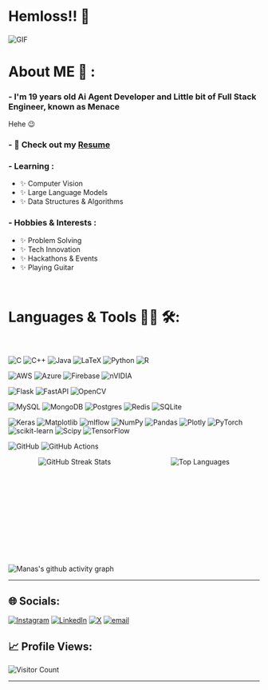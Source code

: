 # Hemloss!! 👋
<div align="LEFT">
<img hight="" width="150" alt="GIF" align="center" src="https://raw.githubusercontent.com/innng/innng/master/assets/kyubey.gif">
</div>

# About ME 💬 :

### - I'm 19 years old Ai Agent Developer and Little bit of Full Stack Engineer, known as Menace
Hehe 😉

### - 📄 Check out my <a href="https://manas-thakur.github.io/Resume/resume/resume.pdf" target="_blank">Resume</a>

[//]: <img hight="400" width="500" alt="GIF" align="right" src="assets\1936.gif">
 
### - Learning :
- ✨ Computer Vision
- ✨ Large Language Models
- ✨ Data Structures & Algorithms

### - Hobbies & Interests : 
- ✨ Problem Solving
- ✨ Tech Innovation
- ✨ Hackathons & Events
- ✨ Playing Guitar
</br>
  
# Languages & Tools 👨‍💻 🛠:

</br>

[//]: <img hight="400" width="500" alt="GIF" align="right" src="assets\15682.gif">
<p align="center">

![C](https://img.shields.io/badge/c-%2300599C.svg?style=for-the-badge&logo=c&logoColor=white)
![C++](https://img.shields.io/badge/c++-%2300599C.svg?style=for-the-badge&logo=c%2B%2B&logoColor=white)
![Java](https://img.shields.io/badge/java-%23ED8B00.svg?style=for-the-badge&logo=openjdk&logoColor=white)
![LaTeX](https://img.shields.io/badge/latex-%23008080.svg?style=for-the-badge&logo=latex&logoColor=white)
![Python](https://img.shields.io/badge/python-3670A0?style=for-the-badge&logo=python&logoColor=ffdd54)
![R](https://img.shields.io/badge/r-%23276DC3.svg?style=for-the-badge&logo=r&logoColor=white)

![AWS](https://img.shields.io/badge/AWS-%23FF9900.svg?style=for-the-badge&logo=amazon-aws&logoColor=white)
![Azure](https://img.shields.io/badge/azure-%230072C6.svg?style=for-the-badge&logo=microsoftazure&logoColor=white)
![Firebase](https://img.shields.io/badge/firebase-a08021?style=for-the-badge&logo=firebase&logoColor=ffcd34)
![nVIDIA](https://img.shields.io/badge/cuda-000000.svg?style=for-the-badge&logo=nVIDIA&logoColor=green)

![Flask](https://img.shields.io/badge/flask-%23000.svg?style=for-the-badge&logo=flask&logoColor=white)
![FastAPI](https://img.shields.io/badge/FastAPI-005571?style=for-the-badge&logo=fastapi)
![OpenCV](https://img.shields.io/badge/opencv-%23white.svg?style=for-the-badge&logo=opencv&logoColor=white)

![MySQL](https://img.shields.io/badge/mysql-4479A1.svg?style=for-the-badge&logo=mysql&logoColor=white)
![MongoDB](https://img.shields.io/badge/MongoDB-%234ea94b.svg?style=for-the-badge&logo=mongodb&logoColor=white)
![Postgres](https://img.shields.io/badge/postgres-%23316192.svg?style=for-the-badge&logo=postgresql&logoColor=white)
![Redis](https://img.shields.io/badge/redis-%23DD0031.svg?style=for-the-badge&logo=redis&logoColor=white)
![SQLite](https://img.shields.io/badge/sqlite-%2307405e.svg?style=for-the-badge&logo=sqlite&logoColor=white)

![Keras](https://img.shields.io/badge/Keras-%23D00000.svg?style=for-the-badge&logo=Keras&logoColor=white)
![Matplotlib](https://img.shields.io/badge/Matplotlib-%23ffffff.svg?style=for-the-badge&logo=Matplotlib&logoColor=black)
![mlflow](https://img.shields.io/badge/mlflow-%23d9ead3.svg?style=for-the-badge&logo=numpy&logoColor=blue)
![NumPy](https://img.shields.io/badge/numpy-%23013243.svg?style=for-the-badge&logo=numpy&logoColor=white)
![Pandas](https://img.shields.io/badge/pandas-%23150458.svg?style=for-the-badge&logo=pandas&logoColor=white)
![Plotly](https://img.shields.io/badge/Plotly-%233F4F75.svg?style=for-the-badge&logo=plotly&logoColor=white)
![PyTorch](https://img.shields.io/badge/PyTorch-%23EE4C2C.svg?style=for-the-badge&logo=PyTorch&logoColor=white)
![scikit-learn](https://img.shields.io/badge/scikit--learn-%23F7931E.svg?style=for-the-badge&logo=scikit-learn&logoColor=white)
![Scipy](https://img.shields.io/badge/SciPy-%230C55A5.svg?style=for-the-badge&logo=scipy&logoColor=%white)
![TensorFlow](https://img.shields.io/badge/TensorFlow-%23FF6F00.svg?style=for-the-badge&logo=TensorFlow&logoColor=white)

![GitHub](https://img.shields.io/badge/github-%23121011.svg?style=for-the-badge&logo=github&logoColor=white)
![GitHub Actions](https://img.shields.io/badge/github%20actions-%232671E5.svg?style=for-the-badge&logo=githubactions&logoColor=white)

<div style="display: flex; flex-direction: row; align-items: center; justify-content: space-around;">
  <img src="https://streak-stats.demolab.com?user=manas-thakur&theme=radical&hide_border=true" alt="GitHub Streak Stats" height="200" />
  <img src="https://github-readme-stats.vercel.app/api/top-langs/?username=manas-thakur&theme=radical&show_icons=true&hide_border=true&layout=compact" alt="Top Languages" height="200" />
</div>

![Manas's github activity graph](https://github-readme-activity-graph.vercel.app/graph?username=manas-thakur&bg_color=0d1117&color=58a6ff&line=8b949e&point=f7786b&area=true&hide_border=false)

---
## 🌐 Socials:
[![Instagram](https://img.shields.io/badge/Instagram-%23E4405F.svg?logo=Instagram&logoColor=white)](https://instagram.com/menace_thakur/) [![LinkedIn](https://img.shields.io/badge/LinkedIn-%230077B5.svg?logo=linkedin&logoColor=white)](https://linkedin.com/in/manasthakur30/) [![X](https://img.shields.io/badge/X-black.svg?logo=X&logoColor=white)](https://x.com/Menace_thakur) [![email](https://img.shields.io/badge/Email-D14836?logo=gmail&logoColor=white)](mailto:thakurmanas168@gmail.com)

## 📈 Profile Views:
![Visitor Count](https://profile-counter.glitch.me/{manas-thakur}/count.svg)

*************
